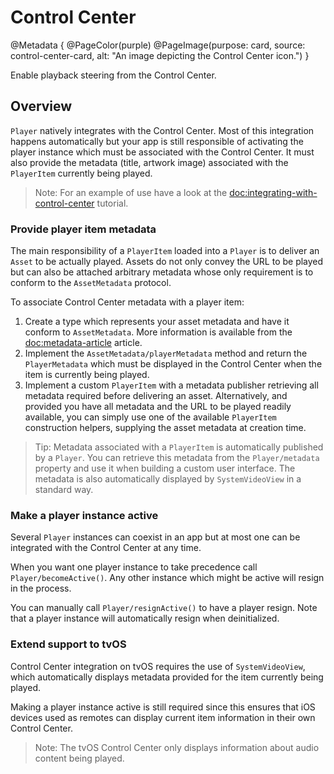 # Control Center

@Metadata {
    @PageColor(purple)
    @PageImage(purpose: card, source: control-center-card, alt: "An image depicting the Control Center icon.")
}

Enable playback steering from the Control Center.

## Overview

``Player`` natively integrates with the Control Center. Most of this integration happens automatically but your app is still responsible of activating the player instance which must be associated with the Control Center. It must also provide the metadata (title, artwork image) associated with the ``PlayerItem`` currently being played.

> Note: For an example of use have a look at the <doc:integrating-with-control-center> tutorial.

### Provide player item metadata

The main responsibility of a ``PlayerItem`` loaded into a ``Player`` is to deliver an ``Asset`` to be actually played. Assets do not only convey the URL to be played but can also be attached arbitrary metadata whose only requirement is to conform to the ``AssetMetadata`` protocol.

To associate Control Center metadata with a player item:

1. Create a type which represents your asset metadata and have it conform to ``AssetMetadata``. More information is available from the <doc:metadata-article> article.
2. Implement the ``AssetMetadata/playerMetadata`` method and return the ``PlayerMetadata`` which must be displayed in the Control Center when the item is currently being played.
3. Implement a custom ``PlayerItem`` with a metadata publisher retrieving all metadata required before delivering an asset. Alternatively, and provided you have all metadata and the URL to be played readily available, you can simply use one of the available ``PlayerItem`` construction helpers, supplying the asset metadata at creation time.

> Tip: Metadata associated with a ``PlayerItem`` is automatically published by a ``Player``. You can retrieve this metadata from the ``Player/metadata`` property and use it when building a custom user interface. The metadata is also automatically displayed by ``SystemVideoView`` in a standard way.

### Make a player instance active

Several ``Player`` instances can coexist in an app but at most one can be integrated with the Control Center at any time.

When you want one player instance to take precedence call ``Player/becomeActive()``. Any other instance which might be active will resign in the process.

You can manually call ``Player/resignActive()`` to have a player resign. Note that a player instance will automatically resign when deinitialized.

### Extend support to tvOS

Control Center integration on tvOS requires the use of ``SystemVideoView``, which automatically displays metadata provided for the item currently being played.

Making a player instance active is still required since this ensures that iOS devices used as remotes can display current item information in their own Control Center.

> Note: The tvOS Control Center only displays information about audio content being played.
